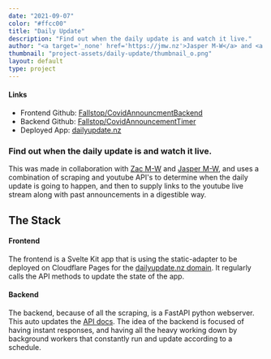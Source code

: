 ```yaml
---
date: "2021-09-07"
color: "#ffcc00"
title: "Daily Update"
description: "Find out when the daily update is and watch it live."
author: "<a target='_none' href='https://jmw.nz'>Jasper M-W</a> and <a target='_none' href='https://zac.nz'>Zac M-W</a>"
thumbnail: "project-assets/daily-update/thumbnail_o.png"
layout: default
type: project
---
```

#### Links
 - Frontend Github: [Fallstop/CovidAnnouncmentBackend](https://github.com/Fallstop/CovidAnnouncmentBackend)
 - Backend Github: [Fallstop/CovidAnnouncementTimer](https://github.com/Fallstop/CovidAnnouncementTimer)
 - Deployed App: [dailyupdate.nz](https://dailyupdate.nz)

### Find out when the daily update is and watch it live.

This was made in collaboration with [Zac M-W](https://zac.nz) and [Jasper M-W](https://jmw.nz), and uses a combination of scraping and youtube API's to determine when the daily update is going to happen, and then to supply links to the youtube live stream along with past announcements in a digestible way.

## The Stack

#### Frontend
The frontend is a Svelte Kit app that is using the static-adapter to be deployed on Cloudflare Pages for the [dailyupdate.nz domain](https://dailyupdate.nz). It regularly calls the API methods to update the state of the app.

#### Backend
The backend, because of all the scraping, is a FastAPI python webserver. This auto updates the [API docs](https://covid-announcement-backend.host.qrl.nz/docs). The idea of the backend is focused of having instant responses, and having all the heavy working down by background workers that constantly run and update according to a schedule.